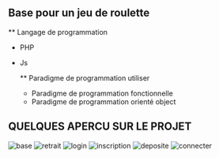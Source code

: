 ## Base pour un jeu de roulette

** Langage de programmation
- PHP
- Js

  ** Paradigme de programmation utiliser
  - Paradigme de programmation fonctionnelle
  - Paradigme de programmation orienté object
 
 ## QUELQUES APERCU SUR LE PROJET
 ![base](https://github.com/NARIHY/roulette-game-base/assets/113253405/ddc4dd21-622c-4a63-8516-2b3150fca1e4)
![retrait](https://github.com/NARIHY/roulette-game-base/assets/113253405/8077ec79-cd9d-4b0c-a763-ae5b65caf8a3)
![login](https://github.com/NARIHY/roulette-game-base/assets/113253405/2427a5dc-24ac-406a-9d69-91066647e780)
![inscription](https://github.com/NARIHY/roulette-game-base/assets/113253405/168f0832-4596-4744-a57f-1c553157e3ac)
![deposite](https://github.com/NARIHY/roulette-game-base/assets/113253405/6cf29d12-af53-40b7-a9c2-6fb53283b192)
![connecter](https://github.com/NARIHY/roulette-game-base/assets/113253405/bcf332a4-9671-4327-88b2-34af8aea5c81)
